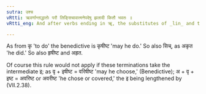 ```yaml
---
sutra: उश्च
vRtti: ऋवर्णान्ताद्धातोः परौ लिङ्सिचावात्मनेपदेषु झलादी कितौ भवतः ॥
vRtti_eng: And after verbs ending in ॠ, the substitutes of _lin_ and the affix _sich_, are _kit_, when they begin with _jhal_, and the _Atmanepada_ affixes follow.

---
```

As from कृ 'to do' the benedictive is कृषीष्ट 'may he do.' So also सिच्, as अकृत 'he did.' So also हृषीष्ट and अहृत.

Of course this rule would not apply if these terminations take the intermediate इ; as वृ + इषीष्ट = वरिषीष्ट 'may he choose,' (Benedictive); अ + वृ + इष्ट = अवरिष्ट or अवरीष्ट 'he chose or covered,' the इ being lengthened by (VII.2.38).